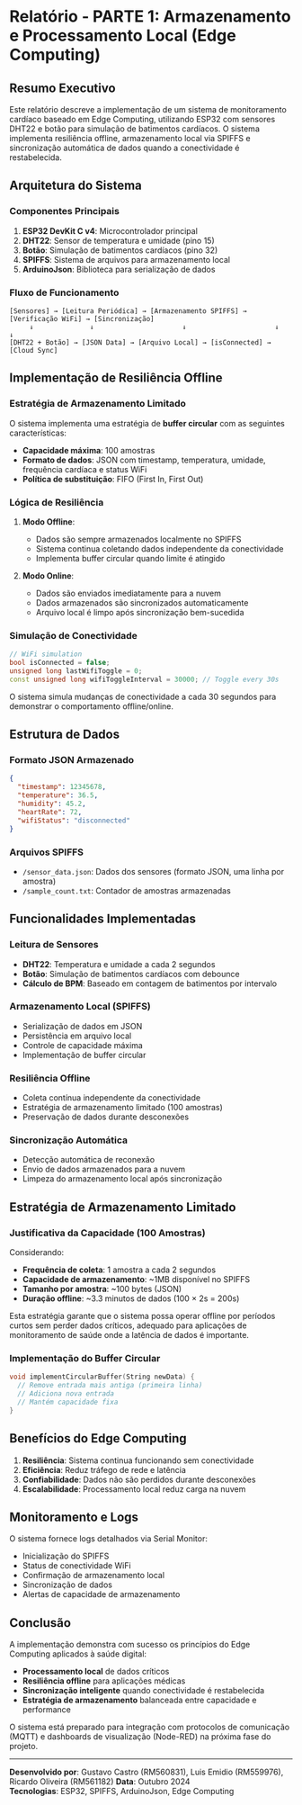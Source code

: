 # Relatório - PARTE 1: Armazenamento e Processamento Local (Edge Computing)

## Resumo Executivo

Este relatório descreve a implementação de um sistema de monitoramento cardíaco baseado em Edge Computing, utilizando ESP32 com sensores DHT22 e botão para simulação de batimentos cardíacos. O sistema implementa resiliência offline, armazenamento local via SPIFFS e sincronização automática de dados quando a conectividade é restabelecida.

## Arquitetura do Sistema

### Componentes Principais

1. **ESP32 DevKit C v4**: Microcontrolador principal
2. **DHT22**: Sensor de temperatura e umidade (pino 15)
3. **Botão**: Simulação de batimentos cardíacos (pino 32)
4. **SPIFFS**: Sistema de arquivos para armazenamento local
5. **ArduinoJson**: Biblioteca para serialização de dados

### Fluxo de Funcionamento

```
[Sensores] → [Leitura Periódica] → [Armazenamento SPIFFS] → [Verificação WiFi] → [Sincronização]
     ↓              ↓                      ↓                      ↓                    ↓
[DHT22 + Botão] → [JSON Data] → [Arquivo Local] → [isConnected] → [Cloud Sync]
```

## Implementação de Resiliência Offline

### Estratégia de Armazenamento Limitado

O sistema implementa uma estratégia de **buffer circular** com as seguintes características:

- **Capacidade máxima**: 100 amostras
- **Formato de dados**: JSON com timestamp, temperatura, umidade, frequência cardíaca e status WiFi
- **Política de substituição**: FIFO (First In, First Out)

### Lógica de Resiliência

1. **Modo Offline**:
   - Dados são sempre armazenados localmente no SPIFFS
   - Sistema continua coletando dados independente da conectividade
   - Implementa buffer circular quando limite é atingido

2. **Modo Online**:
   - Dados são enviados imediatamente para a nuvem
   - Dados armazenados são sincronizados automaticamente
   - Arquivo local é limpo após sincronização bem-sucedida

### Simulação de Conectividade

```cpp
// WiFi simulation
bool isConnected = false;
unsigned long lastWifiToggle = 0;
const unsigned long wifiToggleInterval = 30000; // Toggle every 30s
```

O sistema simula mudanças de conectividade a cada 30 segundos para demonstrar o comportamento offline/online.

## Estrutura de Dados

### Formato JSON Armazenado

```json
{
  "timestamp": 12345678,
  "temperature": 36.5,
  "humidity": 45.2,
  "heartRate": 72,
  "wifiStatus": "disconnected"
}
```

### Arquivos SPIFFS

- `/sensor_data.json`: Dados dos sensores (formato JSON, uma linha por amostra)
- `/sample_count.txt`: Contador de amostras armazenadas

## Funcionalidades Implementadas

### Leitura de Sensores
- **DHT22**: Temperatura e umidade a cada 2 segundos
- **Botão**: Simulação de batimentos cardíacos com debounce
- **Cálculo de BPM**: Baseado em contagem de batimentos por intervalo

### Armazenamento Local (SPIFFS)
- Serialização de dados em JSON
- Persistência em arquivo local
- Controle de capacidade máxima
- Implementação de buffer circular

### Resiliência Offline
- Coleta contínua independente da conectividade
- Estratégia de armazenamento limitado (100 amostras)
- Preservação de dados durante desconexões

### Sincronização Automática
- Detecção automática de reconexão
- Envio de dados armazenados para a nuvem
- Limpeza do armazenamento local após sincronização

## Estratégia de Armazenamento Limitado

### Justificativa da Capacidade (100 Amostras)

Considerando:
- **Frequência de coleta**: 1 amostra a cada 2 segundos
- **Capacidade de armazenamento**: ~1MB disponível no SPIFFS
- **Tamanho por amostra**: ~100 bytes (JSON)
- **Duração offline**: ~3.3 minutos de dados (100 × 2s = 200s)

Esta estratégia garante que o sistema possa operar offline por períodos curtos sem perder dados críticos, adequado para aplicações de monitoramento de saúde onde a latência de dados é importante.

### Implementação do Buffer Circular

```cpp
void implementCircularBuffer(String newData) {
  // Remove entrada mais antiga (primeira linha)
  // Adiciona nova entrada
  // Mantém capacidade fixa
}
```

## Benefícios do Edge Computing

1. **Resiliência**: Sistema continua funcionando sem conectividade
2. **Eficiência**: Reduz tráfego de rede e latência
3. **Confiabilidade**: Dados não são perdidos durante desconexões
4. **Escalabilidade**: Processamento local reduz carga na nuvem

## Monitoramento e Logs

O sistema fornece logs detalhados via Serial Monitor:

- Inicialização do SPIFFS
- Status de conectividade WiFi
- Confirmação de armazenamento local
- Sincronização de dados
- Alertas de capacidade de armazenamento

## Conclusão

A implementação demonstra com sucesso os princípios do Edge Computing aplicados à saúde digital:

- **Processamento local** de dados críticos
- **Resiliência offline** para aplicações médicas
- **Sincronização inteligente** quando conectividade é restabelecida
- **Estratégia de armazenamento** balanceada entre capacidade e performance

O sistema está preparado para integração com protocolos de comunicação (MQTT) e dashboards de visualização (Node-RED) na próxima fase do projeto.

---

**Desenvolvido por**: Gustavo Castro (RM560831), Luis Emidio (RM559976), Ricardo Oliveira (RM561182)
**Data**: Outubro 2024  
**Tecnologias**: ESP32, SPIFFS, ArduinoJson, Edge Computing

